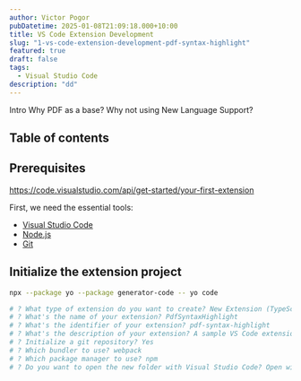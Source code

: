 ```yaml
---
author: Victor Pogor
pubDatetime: 2025-01-08T21:09:18.000+10:00
title: VS Code Extension Development
slug: "1-vs-code-extension-development-pdf-syntax-highlight"
featured: true
draft: false
tags:
  - Visual Studio Code
description: "dd"
---
```


Intro
Why PDF as a base?
Why not using New Language Support?

## Table of contents

## Prerequisites

https://code.visualstudio.com/api/get-started/your-first-extension

First, we need the essential tools:

- [Visual Studio Code](https://code.visualstudio.com/)
- [Node.js](https://nodejs.org/)
- [Git](https://git-scm.com/)

## Initialize the extension project

```sh
npx --package yo --package generator-code -- yo code
```

```sh
# ? What type of extension do you want to create? New Extension (TypeScript)
# ? What's the name of your extension? PdfSyntaxHighlight
# ? What's the identifier of your extension? pdf-syntax-highlight
# ? What's the description of your extension? A sample VS Code extension that demonstrates how to configure PDF syntax support.
# ? Initialize a git repository? Yes
# ? Which bundler to use? webpack
# ? Which package manager to use? npm
# ? Do you want to open the new folder with Visual Studio Code? Open with `code`
```
